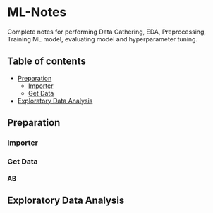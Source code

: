 # ML-Notes
Complete notes for performing Data Gathering, EDA, Preprocessing, Training ML model, evaluating model and hyperparameter tuning.
## Table of contents
- [Preparation](#Preparation)
	- [Importer](#Importer)
	- [Get Data](#Get-Data)
- [Exploratory Data Analysis](#Exploratory-Data-Analysis)


## Preparation
### Importer
### Get Data
#### AB
## Exploratory Data Analysis

<!--stackedit_data:
eyJoaXN0b3J5IjpbMjk1MjUwNjQ2LDEzNjU2NDE1NjksMTMwOT
YzNjAxMSwtMjA4OTAxMDQ3MiwxMjc4MDY0NjE4XX0=
-->